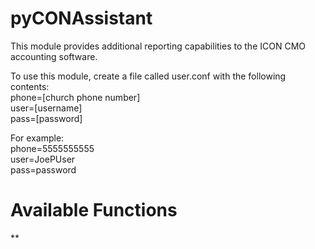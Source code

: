 # pyCONAssistant

This module provides additional reporting capabilities to the ICON CMO accounting software.

To use this module, create a file called user.conf with the following contents:  
phone=[church phone number]  
user=[username]  
pass=[password]  

For example:  
phone=5555555555  
user=JoePUser  
pass=password  



# Available Functions

**

